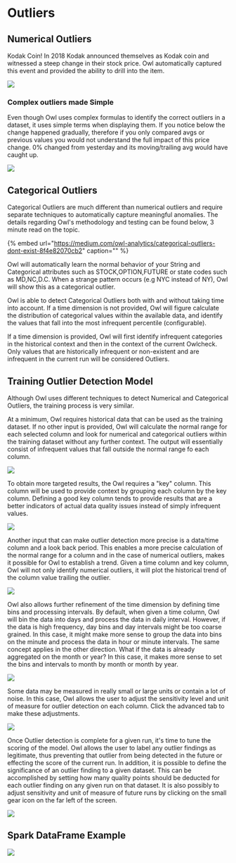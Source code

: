 # Outliers

## Numerical Outliers

Kodak Coin! In 2018 Kodak announced themselves as Kodak coin and witnessed a steep change in their stock price. Owl automatically captured this event and provided the ability to drill into the item.

![](../.gitbook/assets/owl-outlier-numerical.png)

### Complex outliers made Simple

Even though Owl uses complex formulas to identify the correct outliers in a dataset, it uses simple terms when displaying them. If you notice below the change happened gradually, therefore if you only compared avgs or previous values you would not understand the full impact of this price change. 0% changed from yesterday and its moving/trailing avg would have caught up.

![](../.gitbook/assets/owl-outlier-numerical%20%282%29.png)

## Categorical Outliers

Categorical Outliers are much different than numerical outliers and require separate techniques to automatically capture meaningful anomalies. The details regarding Owl's methodology and testing can be found below, 3 minute read on the topic.

{% embed url="https://medium.com/owl-analytics/categorical-outliers-dont-exist-8f4e82070cb2" caption="" %}

Owl will automatically learn the normal behavior of your String and Categorical attributes such as STOCK,OPTION,FUTURE or state codes such as MD,NC,D.C. When a strange pattern occurs \(e.g NYC instead of NY\), Owl will show this as a categorical outlier.

Owl is able to detect Categorical Outliers both with and without taking time into account. If a time dimension is not provided, Owl will figure calculate the distribution of categorical values within the available data, and identify the values that fall into the most infrequent percentile \(configurable\).  

If a time dimension is provided, Owl will first identify infrequent categories in the historical context and then in the context of the current Owlcheck. Only values that are historically infrequent or non-existent and are infrequent in the current run will be considered Outliers.

## Training Outlier Detection Model

Although Owl uses different techniques to detect Numerical and Categorical Outliers, the training process is very similar.

At a minimum,  Owl requires historical data that can be used as the training dataset. If no other input is provided, Owl will calculate the normal range for each selected column and look for numerical and categorical outliers within the training dataset without any further context. The output will essentially consist of infrequent values that fall outside the normal range fo each column.

![](../.gitbook/assets/screen-shot-2020-07-07-at-8.17.02-pm.png)

To obtain more targeted results, the Owl requires a "key" column. This column will be used to provide context by grouping each column by the key column. Defining a good key column tends to provide results that are a better indicators of actual data quality issues instead of simply infrequent values.

![](../.gitbook/assets/screen-shot-2020-07-07-at-8.18.40-pm.png)

Another input that can make outlier detection more precise is a data/time column and a look back period.   This enables a more precise calculation of the normal range for a column and in the case of numerical outliers, makes it possible for Owl to establish a trend. Given a time column and key column, Owl will not only identify numerical outliers, it will plot the historical trend of the column value trailing the outlier. 

![](../.gitbook/assets/screen-shot-2020-07-07-at-8.19.14-pm.png)

Owl also allows further refinement of the time dimension by defining time bins and processing intervals. By default, when given a time column, Owl will bin the data into days and process the data in daily interval. However, if the data is high frequency, day bins and day intervals might be too coarse grained. In this case,  it might make more sense to group the data into bins on the minute and process the data in hour or minute intervals. The same concept applies in the other direction. What if the data is already aggregated on the month or year? In this case, it makes more sense to set the bins and intervals to month by month or month by year. 

![](../.gitbook/assets/screen-shot-2020-07-07-at-8.20.18-pm.png)

Some data may be measured in really small or large units or contain a lot of noise. In this case, Owl allows  the user to adjust the sensitivity level and unit of measure for outlier detection on each column. Click the advanced tab to make these adjustments.

![](../.gitbook/assets/screen-shot-2020-07-07-at-8.20.33-pm.png)

Once Outlier detection is complete for a given run, it's time to tune the scoring of the model. Owl allows the user to label any outlier findings as legitimate, thus preventing that outlier from being detected in the future or effecting the score of the current run. In addition, it is possible to define the significance of an outlier finding to a given dataset. This can be accomplished by setting how many quality points should be deducted for each outlier finding on any given run on that dataset.  It is also possibly to adjust sensitivity and unit of measure of future runs by clicking on the small gear icon on the far left of the screen.

![](../.gitbook/assets/screen-shot-2020-07-07-at-8.38.05-pm.png)

## Spark DataFrame Example

![](../.gitbook/assets/owl-categorical-outlier.png)



